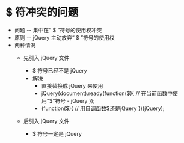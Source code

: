 # $ 符冲突的问题
- 问题 -- 集中在“ $ ”符号的使用权冲突
- 原则 -- jQuery 主动放弃“ $ ”符号的使用权
- 两种情况
	- 先引入 jQuery 文件
		- $ 符号已经不是 jQuery
		- 解决
			- 直接替换成 jQuery 来使用
			- jQuery(document).ready(function($){
		    	// 在当前函数中使用"$"符号 - jQuery
			  });
			- (function($){
		    	// 用自调函数$还是jQuery
		      })(jQuery);
			
	- 后引入 jQuery 文件
		- $ 符号一定是 jQuery
